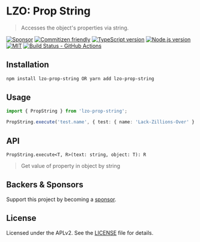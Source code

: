 # LZO: Prop String

> Accesses the object's properties via string.

[![Sponsor][sponsor-badge]][sponsor]
[![Commitizen friendly][commitizen-badge]][commitizen]
[![TypeScript version][ts-badge]][typescript-4-9]
[![Node.js version][nodejs-badge]][nodejs]
[![MIT][license-badge]][license]
[![Build Status - GitHub Actions][gha-badge]][gha-ci]

## Installation

```bash
npm install lzo-prop-string OR yarn add lzo-prop-string
```

## Usage

```typescript
import { PropString } from 'lzo-prop-string';

PropString.execute('test.name', { test: { name: 'Lack-Zillions-Over' } }); // Lack-Zillions-Over
```

## API

`PropString.execute<T, R>(text: string, object: T): R`

> Get value of property in object by string

## Backers & Sponsors

Support this project by becoming a [sponsor][sponsor].

## License

Licensed under the APLv2. See the [LICENSE](https://github.com/Lack-Zillions-Over/prop-string/blob/main/LICENSE) file for details.

[commitizen-badge]: https://img.shields.io/badge/commitizen-friendly-brightgreen.svg
[commitizen]: http://commitizen.github.io/cz-cli/
[ts-badge]: https://img.shields.io/badge/TypeScript-4.9-blue.svg
[nodejs-badge]: https://img.shields.io/badge/Node.js->=%2018.12.1-blue.svg
[nodejs]: https://nodejs.org/dist/latest-v18.x/docs/api/
[gha-badge]: https://github.com/Lack-Zillions-Over/prop-string/actions/workflows/nodejs.yml/badge.svg
[gha-ci]: https://github.com/Lack-Zillions-Over/prop-string/actions/workflows/nodejs.yml
[typescript-4-9]: https://devblogs.microsoft.com/typescript/announcing-typescript-4-9/
[license-badge]: https://img.shields.io/badge/license-MIT-blue.svg
[license]: https://github.com/Lack-Zillions-Over/prop-string/blob/main/LICENSE
[sponsor-badge]: https://img.shields.io/badge/♥-Sponsor-fc0fb5.svg
[sponsor]: https://github.com/sponsors/Lack-Zillions-Over
